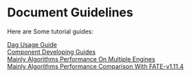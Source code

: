 # Document Guidelines

Here are Some tutorial guides:  

[Dag Usage Guide](./2.0/fate/dag.md)  
[Component Developing Guides](./develop_guide/component_guide.md)  
[Mainly Algorithms Performance On Multiple Engines](./2.0/fate/performance/performance_multi_engines.md)  
[Mainly Algorithms Performance Comparison With FATE-v1.11.4](./2.0/fate/performance/performance_comparison.md)  